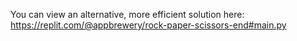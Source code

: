 You can view an alternative, more efficient solution here: https://replit.com/@appbrewery/rock-paper-scissors-end#main.py

